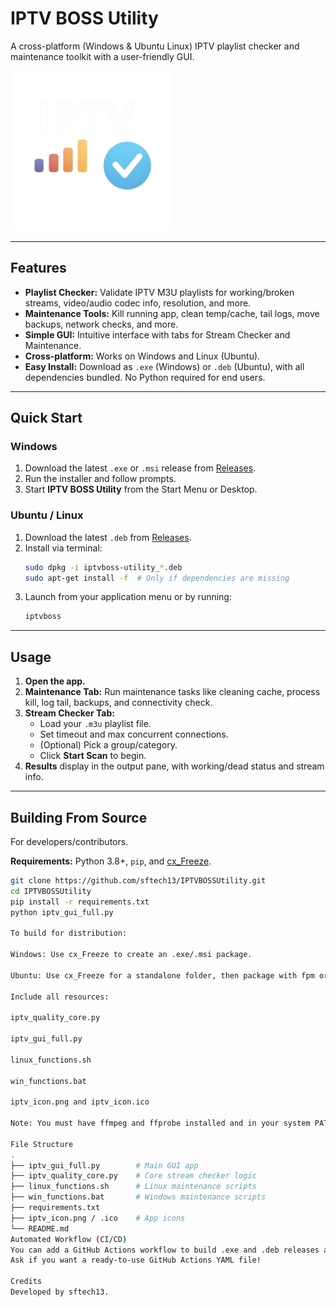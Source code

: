 # IPTV BOSS Utility

A cross-platform (Windows & Ubuntu Linux) IPTV playlist checker and maintenance toolkit with a user-friendly GUI.

![IPTV Boss Icon](./iptv_icon.png)

---

## Features

- **Playlist Checker:** Validate IPTV M3U playlists for working/broken streams, video/audio codec info, resolution, and more.
- **Maintenance Tools:** Kill running app, clean temp/cache, tail logs, move backups, network checks, and more.
- **Simple GUI:** Intuitive interface with tabs for Stream Checker and Maintenance.
- **Cross-platform:** Works on Windows and Linux (Ubuntu).  
- **Easy Install:** Download as `.exe` (Windows) or `.deb` (Ubuntu), with all dependencies bundled. No Python required for end users.

---

## Quick Start

### Windows

1. Download the latest `.exe` or `.msi` release from [Releases](https://github.com/sftech13/IPTVBOSSUtility/releases).
2. Run the installer and follow prompts.
3. Start **IPTV BOSS Utility** from the Start Menu or Desktop.

### Ubuntu / Linux

1. Download the latest `.deb` from [Releases](https://github.com/sftech13/IPTVBOSSUtility/releases).
2. Install via terminal:
    ```bash
    sudo dpkg -i iptvboss-utility_*.deb
    sudo apt-get install -f  # Only if dependencies are missing
    ```
3. Launch from your application menu or by running:
    ```bash
    iptvboss
    ```

---

## Usage

1. **Open the app.**
2. **Maintenance Tab:** Run maintenance tasks like cleaning cache, process kill, log tail, backups, and connectivity check.
3. **Stream Checker Tab:**  
   - Load your `.m3u` playlist file.
   - Set timeout and max concurrent connections.
   - (Optional) Pick a group/category.
   - Click **Start Scan** to begin.
4. **Results** display in the output pane, with working/dead status and stream info.

---

## Building From Source

For developers/contributors.

**Requirements:** Python 3.8+, `pip`, and [cx_Freeze](https://github.com/marcelotduarte/cx_Freeze).

```bash
git clone https://github.com/sftech13/IPTVBOSSUtility.git
cd IPTVBOSSUtility
pip install -r requirements.txt
python iptv_gui_full.py

To build for distribution:

Windows: Use cx_Freeze to create an .exe/.msi package.

Ubuntu: Use cx_Freeze for a standalone folder, then package with fpm or your preferred .deb builder.

Include all resources:

iptv_quality_core.py

iptv_gui_full.py

linux_functions.sh

win_functions.bat

iptv_icon.png and iptv_icon.ico

Note: You must have ffmpeg and ffprobe installed and in your system PATH for all features to work.

File Structure
.
├── iptv_gui_full.py        # Main GUI app
├── iptv_quality_core.py    # Core stream checker logic
├── linux_functions.sh      # Linux maintenance scripts
├── win_functions.bat       # Windows maintenance scripts
├── requirements.txt
├── iptv_icon.png / .ico    # App icons
└── README.md
Automated Workflow (CI/CD)
You can add a GitHub Actions workflow to build .exe and .deb releases automatically.
Ask if you want a ready-to-use GitHub Actions YAML file!

Credits
Developed by sftech13.



